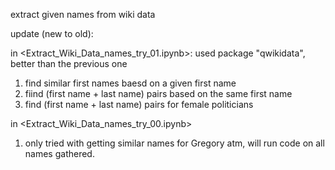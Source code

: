 extract given names from wiki data

update (new to old): 

in <Extract_Wiki_Data_names_try_01.ipynb>: 
used package "qwikidata", better than the previous one
1. find similar first names baesd on a given first name
2. fiind (first name + last name) pairs based on the same first name
3. find (first name + last name) pairs for female politicians

in <Extract_Wiki_Data_names_try_00.ipynb>
1. only tried with getting similar names for Gregory atm, will run code on all names gathered. 
